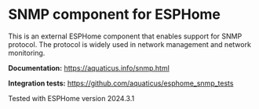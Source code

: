 # SNMP component for ESPHome

This is an external ESPHome component that enables support for SNMP protocol. The protocol is widely used in network management and network monitoring.

**Documentation:** https://aquaticus.info/snmp.html

**Integration tests:** https://github.com/aquaticus/esphome_snmp_tests

Tested with ESPHome version 2024.3.1
